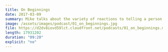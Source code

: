 ```yaml
---
title: On Beginnings
date: 2017-03-09
summary: Mike talks about the variety of reactions to telling a person that you are choosing a nomadic lifestyle.
image: /assets/images/podcast/01_on_beginnings.jpg
file: https://d2dv8iovd59lct.cloudfront.net/podcasts/01_on_beginnings.mp3
length: 17931202
duration: "09:20"
explicit: "no"
---
```

